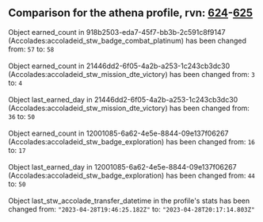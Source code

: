 ## Comparison for the athena profile, rvn: [624](https://github.com/PRO100KatYT/FortniteProfileRevisions/tree/main/profiles/athena/624%20athena.json)-[625](https://github.com/PRO100KatYT/FortniteProfileRevisions/tree/main/profiles/athena/625%20athena.json)

Object earned_count in 918b2503-eda7-45f7-bb3b-2c591c8f9147 (Accolades:accoladeid_stw_badge_combat_platinum) has been changed from: `57` to: `58`
<br><br>
Object earned_count in 21446dd2-6f05-4a2b-a253-1c243cb3dc30 (Accolades:accoladeid_stw_mission_dte_victory) has been changed from: `3` to: `4`
<br><br>
Object last_earned_day in 21446dd2-6f05-4a2b-a253-1c243cb3dc30 (Accolades:accoladeid_stw_mission_dte_victory) has been changed from: `36` to: `50`
<br><br>
Object earned_count in 12001085-6a62-4e5e-8844-09e137f06267 (Accolades:accoladeid_stw_badge_exploration) has been changed from: `16` to: `17`
<br><br>
Object last_earned_day in 12001085-6a62-4e5e-8844-09e137f06267 (Accolades:accoladeid_stw_badge_exploration) has been changed from: `44` to: `50`
<br><br>
Object last_stw_accolade_transfer_datetime in the profile's stats has been changed from: `"2023-04-28T19:46:25.182Z"` to: `"2023-04-28T20:17:14.803Z"`
<br><br>
